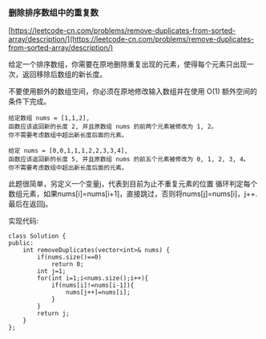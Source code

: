 ### 删除排序数组中的重复数
[https://leetcode-cn.com/problems/remove-duplicates-from-sorted-array/description/](https://leetcode-cn.com/problems/remove-duplicates-from-sorted-array/description/)

给定一个排序数组，你需要在原地删除重复出现的元素，使得每个元素只出现一次，返回移除后数组的新长度。

不要使用额外的数组空间，你必须在原地修改输入数组并在使用 O(1) 额外空间的条件下完成。
~~~
给定数组 nums = [1,1,2], 
函数应该返回新的长度 2, 并且原数组 nums 的前两个元素被修改为 1, 2。 
你不需要考虑数组中超出新长度后面的元素。

给定 nums = [0,0,1,1,1,2,2,3,3,4],
函数应该返回新的长度 5, 并且原数组 nums 的前五个元素被修改为 0, 1, 2, 3, 4。
你不需要考虑数组中超出新长度后面的元素。
~~~

此题很简单，另定义一个变量j，代表到目前为止不重复元素的位置
循环判定每个数组元素，如果nums[i]=nums[i+1]，直接跳过，否则将nums[j]=nums[i]，j++. 最后在返回j。

实现代码:
~~~
class Solution {
public:
    int removeDuplicates(vector<int>& nums) {
        if(nums.size()==0)
            return 0;
        int j=1;
        for(int i=1;i<nums.size();i++){
            if(nums[i]!=nums[i-1]){
                nums[j++]=nums[i];
            }
        }
        return j;
    }
};
~~~